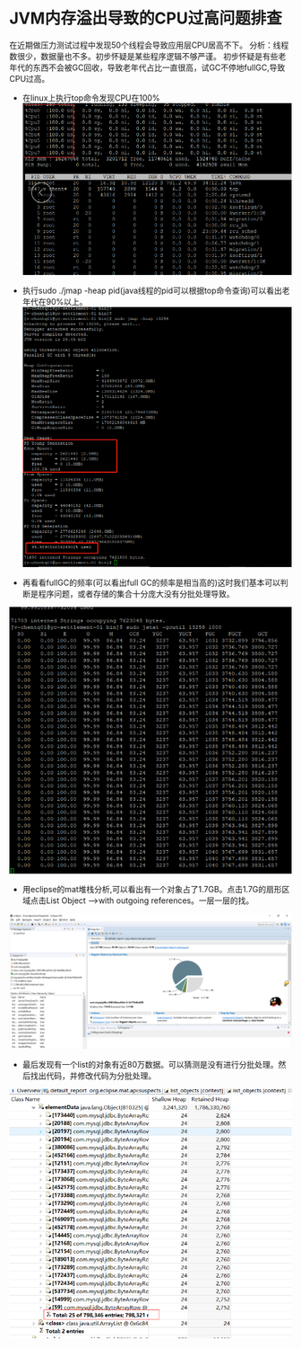 # JVM内存溢出导致的CPU过高问题排查
在近期做压力测试过程中发现50个线程会导致应用层CPU居高不下。
分析：线程数很少，数据量也不多。初步怀疑是某些程序逻辑不够严谨。
初步怀疑是有些老年代的东西不会被GC回收，导致老年代占比一直很高，试GC不停地fullGC,导致CPU过高。

- 在linux上执行top命令发现CPU在100%
 ![](../../phone/k.png)
 
- 执行sudo ./jmap -heap pid(java线程的pid可以根据top命令查询)可以看出老年代在90%以上。
 ![](../../phone/l.png)
 
- 再看看fullGC的频率(可以看出full GC的频率是相当高的)这时我们基本可以判断是程序问题，或者存储的集合十分庞大没有分批处理导致。

 ![](../../phone/m.png)
 
- 用eclipse的mat堆栈分析,可以看出有一个对象占了1.7GB。点击1.7G的扇形区域点击List Object —>with outgoing references。一层一层的找。

 ![](../../phone/mat.png)

- 最后发现有一个list的对象有近80万数据。可以猜测是没有进行分批处理。然后找出代码，并修改代码为分批处理。

 ![](../../phone/mat2.png)